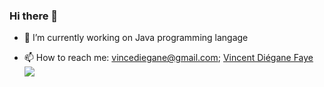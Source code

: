 ### Hi there 👋

<!--
**vincediegane/vincediegane** is a ✨ _special_ ✨ repository because its `README.md` (this file) appears on your GitHub profile.

Here are some ideas to get you started:
-->
- 🔭 I’m currently working on Java programming langage
<!--
- 🌱 I’m currently learning ...
- 👯 I’m looking to collaborate on ...
- 🤔 I’m looking for help with ...
- 💬 Ask me about ...
- 😄 Pronouns: ...
- ⚡ Fun fact: ...
-->
- 📫 How to reach me: vincediegane@gmail.com; <a href="https://twitter.com/Tweentyceent" alt="Vincent Diégane Faye">Vincent Diégane Faye</a>
  [![](https://img.shields.io/twitter/follow/Tweentyceent?style=social)](https://twitter.com/Tweentyceent)
